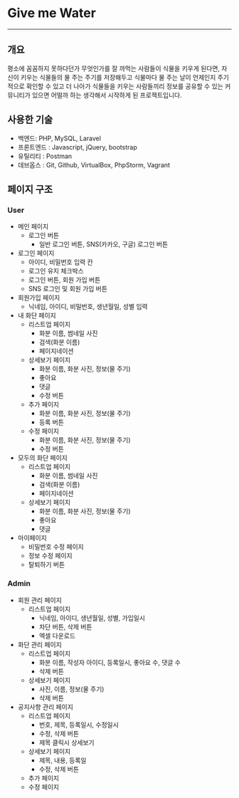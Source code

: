 # Give me Water

---

## 개요

평소에 꼼꼼하지 못하다던가 무엇인가를 잘 까먹는 사람들이 식물을 키우게 된다면, 자신이 키우는 식물들의 물 주는 주기를 저장해두고 식물마다 물 주는 날이 언제인지 주기적으로 확인할 수 있고 더 나아가 식물들을 키우는 사람들끼리 정보를 공유할 수 있는 커뮤니티가 있으면 어떨까 하는 생각해서 시작하게 된 프로젝트입니다.

## 사용한 기술

- 백엔드:  PHP, MySQL, Laravel
- 프론트엔드 : Javascript, jQuery, bootstrap
- 유틸리티 : Postman
- 데브옵스 : Git, Github, VirtualBox, PhpStorm, Vagrant

## 페이지 구조

### User

- 메인 페이지
    - 로그인 버튼
        - 일반 로그인 버튼, SNS(카카오, 구글) 로그인 버튼
- 로그인 페이지
    - 아이디, 비밀번호 입력 칸
    - 로그인 유지 체크박스
    - 로그인 버튼, 회원 가입 버튼
    - SNS 로그인 및 회원 가입 버튼
- 회원가입 페이지
    - 닉네임, 아이디, 비밀번호, 생년월일, 성별 입력
- 내 화단 페이지
    - 리스트업 페이지
        - 화분 이름, 썸네일 사진
        - 검색(화분 이름)
        - 페이지네이션
    - 상세보기 페이지
        - 화분 이름, 화분 사진, 정보(물 주기)
        - 좋아요
        - 댓글
        - 수정 버튼
    - 추가 페이지
        - 화분 이름, 화분 사진, 정보(물 주기)
        - 등록 버튼
    - 수정 페이지
        - 화분 이름, 화분 사진, 정보(물 주기)
        - 수정 버튼
- 모두의 화단 페이지
    - 리스트업 페이지
        - 화분 이름, 썸네일 사진
        - 검색(화분 이름)
        - 페이지네이션
    - 상세보기 페이지
        - 화분 이름, 화분 사진, 정보(물 주기)
        - 좋아요
        - 댓글
- 마이페이지
    - 비밀번호 수정 페이지
    - 정보 수정 페이지
    - 탈퇴하기 버튼

### Admin

- 회원 관리 페이지
    - 리스트업 페이지
        - 닉네임, 아이디, 생년월일, 성별, 가입일시
        - 차단 버튼, 삭제 버튼
        - 엑셀 다운로드
- 화단 관리 페이지
    - 리스트업 페이지
        - 화분 이름, 작성자 아이디, 등록일시, 좋아요 수, 댓글 수
        - 삭제 버튼
    - 상세보기 페이지
        - 사진, 이름, 정보(물 주기)
        - 삭제 버튼
- 공지사항 관리 페이지
    - 리스트업 페이지
        - 번호, 제목, 등록일시, 수정일시
        - 수정, 삭제 버튼
        - 제목 클릭시 상세보기
    - 상세보기 페이지
        - 제목, 내용, 등록일
        - 수정, 삭제 버튼
    - 추가 페이지
    - 수정 페이지

